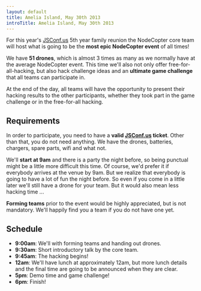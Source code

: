 ```yaml
---
layout: default
title: Amelia Island, May 30th 2013
introTitle: Amelia Island, May 30th 2013
---
```



For this year's [JSConf.us](http://2013.jsconf.us/) 5th year family reunion the NodeCopter core team will host what is going to be the **most epic NodeCopter event** of all times!

We have **51 drones**, which is almost 3 times as many as we normally have at the average NodeCopter event. This time we'll also not only offer free-for-all-hacking, but also hack challenge ideas and an **ultimate game challenge** that all teams can participate in.

At the end of the day, all teams will have the opportunity to present their hacking results to the other participants, whether they took part in the game challenge or in the free-for-all hacking.

## Requirements

In order to participate, you need to have a **valid [JSConf.us](http://2013.jsconf.us/) ticket**. Other than that, you do not need anything. We have the drones, batteries, chargers, spare parts, wifi and what not.

We'll **start at 9am** and there is a party the night before, so being punctual might be a little more difficult this time. Of course, we'd prefer it if everybody arrives at the venue by 9am. But we realize that everybody is going to have a lot of fun the night before. So even if you come in a little later we'll still have a drone for your team. But it would also mean less hacking time ...

**Forming teams** prior to the event would be highly appreciated, but is not mandatory. We'll happily find you a team if you do not have one yet.


## Schedule

* **9:00am**: We'll with forming teams and handing out drones.
* **9:30am**: Short introductory talk by the core team.
* **9:45am**: The hacking begins!
* **12am**: We'll have lunch at approximately 12am, but more lunch details and the final time are going to be announced when they are clear.
* **5pm**: Demo time and game challenge!
* **6pm**: Finish!
